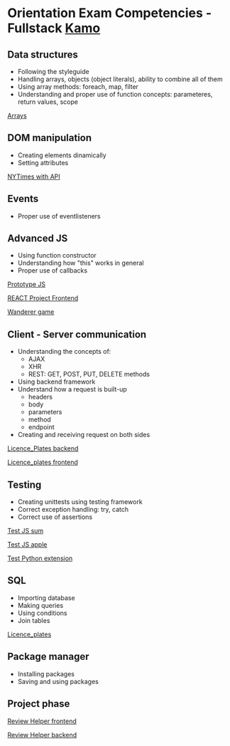 # Orientation Exam Competencies - Fullstack [Kamo](https://github.com/Kamokamocsai)

## Data structures
   -  Following the styleguide
   -  Handling arrays, objects (object literals), ability to combine all of them
   -  Using array methods: foreach, map, filter
   -  Understanding and proper use of function concepts: parameteres, return values, scope
   
   [Arrays](https://github.com/greenfox-academy/Kamokamocsai/blob/master/week-07/day-03/01/07%20solar-system.js)

## DOM manipulation
   -  Creating elements dinamically
   -  Setting attributes
   
   [NYTimes with API](https://github.com/greenfox-academy/Kamokamocsai/blob/master/week-08/day-05/demo/nytimes.js)

## Events
   -  Proper use of eventlisteners

## Advanced JS
   -  Using function constructor
   -  Understanding how "this" works in general
   -  Proper use of callbacks
   
   [Prototype JS](https://github.com/greenfox-academy/Kamokamocsai/blob/master/week-10/day-01/02.js)

   [REACT Project Frontend](https://github.com/greenfox-academy/huli-review-helper/blob/develop/src/app/App.js)
   
   [Wanderer game](https://github.com/greenfox-academy/Kamokamocsai/blob/master/week-05/rpg_game/resource/view.py)

## Client - Server communication
   -  Understanding the concepts of:
       -  AJAX
       -  XHR
       -  REST: GET, POST, PUT, DELETE methods
   -  Using backend framework
   -  Understand how a request is built-up
       -  headers
       -  body
       -  parameters
       -  method
       -  endpoint
   -  Creating and receiving request on both sides  
   
   [Licence_Plates backend](https://github.com/greenfox-academy/Kamokamocsai/blob/master/week-10/licence_plates/backend.js)
   
   [Licence_plates frontend](https://github.com/greenfox-academy/Kamokamocsai/blob/master/week-10/licence_plates/assets/frontend.js)

## Testing
   -  Creating unittests using testing framework
   -  Correct exception handling: try, catch
   -  Correct use of assertions
   
   [Test JS sum](https://github.com/greenfox-academy/Kamokamocsai/blob/master/week-09/day-02/02test-sum.js)

   [Test JS apple](https://github.com/greenfox-academy/Kamokamocsai/blob/master/week-09/day-02/01test-apple.js)
   
   [Test Python extension](https://github.com/greenfox-academy/Kamokamocsai/blob/master/week-04/day-03/extension_test.py)

## SQL
   -  Importing database
   -  Making queries
   -  Using conditions
   -  Join tables
   
   [Licence_plates](https://github.com/greenfox-academy/Kamokamocsai/blob/master/week-10/licence_plates/backend.js)

## Package manager
   -  Installing packages
   -  Saving and using packages

## Project phase

[Review Helper frontend](https://github.com/greenfox-academy/huli-review-helper)

[Review Helper backend](https://github.com/greenfox-academy/huli-review-helper-backend/tree/update/src/main/java/com/devilline/heartbeat)

